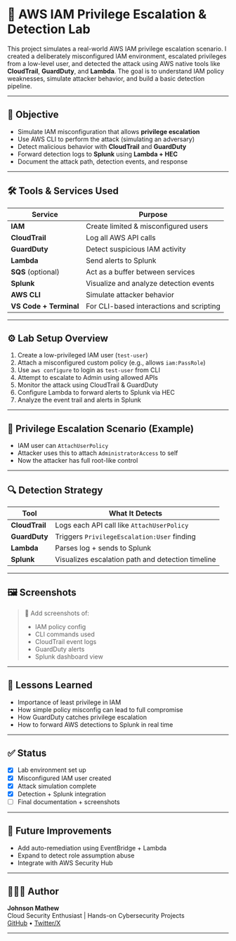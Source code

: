 # 🔐 AWS IAM Privilege Escalation & Detection Lab

This project simulates a real-world AWS IAM privilege escalation scenario. I created a deliberately misconfigured IAM environment, escalated privileges from a low-level user, and detected the attack using AWS native tools like **CloudTrail**, **GuardDuty**, and **Lambda**. The goal is to understand IAM policy weaknesses, simulate attacker behavior, and build a basic detection pipeline.

---

## 🧠 Objective

- Simulate IAM misconfiguration that allows **privilege escalation**
- Use AWS CLI to perform the attack (simulating an adversary)
- Detect malicious behavior with **CloudTrail** and **GuardDuty**
- Forward detection logs to **Splunk** using **Lambda + HEC**
- Document the attack path, detection events, and response

---

## 🛠️ Tools & Services Used

| Service | Purpose |
|--------|---------|
| **IAM** | Create limited & misconfigured users |
| **CloudTrail** | Log all AWS API calls |
| **GuardDuty** | Detect suspicious IAM activity |
| **Lambda** | Send alerts to Splunk |
| **SQS** (optional) | Act as a buffer between services |
| **Splunk** | Visualize and analyze detection events |
| **AWS CLI** | Simulate attacker behavior |
| **VS Code + Terminal** | For CLI-based interactions and scripting |

---

## ⚙️ Lab Setup Overview

1. Create a low-privileged IAM user (`test-user`)
2. Attach a misconfigured custom policy (e.g., allows `iam:PassRole`)
3. Use `aws configure` to login as `test-user` from CLI
4. Attempt to escalate to Admin using allowed APIs
5. Monitor the attack using CloudTrail & GuardDuty
6. Configure Lambda to forward alerts to Splunk via HEC
7. Analyze the event trail and alerts in Splunk

---

## 🚨 Privilege Escalation Scenario (Example)

- IAM user can `AttachUserPolicy`
- Attacker uses this to attach `AdministratorAccess` to self
- Now the attacker has full root-like control

---

## 🔍 Detection Strategy

| Tool | What It Detects |
|------|-----------------|
| **CloudTrail** | Logs each API call like `AttachUserPolicy` |
| **GuardDuty** | Triggers `PrivilegeEscalation:User` finding |
| **Lambda** | Parses log + sends to Splunk |
| **Splunk** | Visualizes escalation path and detection timeline |

---

## 🖼️ Screenshots

> 📸 Add screenshots of:
> - IAM policy config
> - CLI commands used
> - CloudTrail event logs
> - GuardDuty alerts
> - Splunk dashboard view

---

## 🧠 Lessons Learned

- Importance of least privilege in IAM
- How simple policy misconfig can lead to full compromise
- How GuardDuty catches privilege escalation
- How to forward AWS detections to Splunk in real time

---

## ✅ Status

- [x] Lab environment set up
- [x] Misconfigured IAM user created
- [x] Attack simulation complete
- [x] Detection + Splunk integration
- [ ] Final documentation + screenshots

---

## 💭 Future Improvements

- Add auto-remediation using EventBridge + Lambda
- Expand to detect role assumption abuse
- Integrate with AWS Security Hub

---

## 🙋🏽‍♂️ Author

**Johnson Mathew**  
Cloud Security Enthusiast | Hands-on Cybersecurity Projects  
[GitHub](https://github.com/jmcoded0) • [Twitter/X](https://twitter.com/jmcoded0)

---


